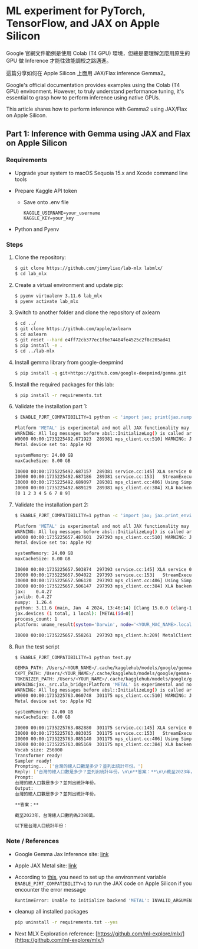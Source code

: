 # ML experiment for PyTorch, TensorFlow, and JAX on Apple Silicon

Google 官網文件範例是使用 Colab (T4 GPU) 環境，但總是要理解怎麼用原生的 GPU 做 Inference 才能往效能調校之路邁進。

這篇分享如何在 Apple Silicon 上面用 JAX/Flax inference Gemma2。

Google's official documentation provides examples using the Colab (T4 GPU) environment. However, to truly understand performance tuning, it's essential to grasp how to perform inference using native GPUs.

This article shares how to perform inference with Gemma2 using JAX/Flax on Apple Silicon.



## Part 1: Inference with Gemma using JAX and Flax on Apple Silicon

### Requirements
- Upgrade your system to macOS Sequoia 15.x and Xcode command line tools
- Prepare Kaggle API token

  - Save onto .env file

    ```
    KAGGLE_USERNAME=your_username
    KAGGLE_KEY=your_key
    ```

- Python and Pyenv

### Steps
1. Clone the repository:

    ```bash
    $ git clone https://github.com/jimmyliao/lab-mlx labmlx/
    $ cd lab_mlx
    ```

2. Create a virtual environment and update pip:

    ```bash
    $ pyenv virtualenv 3.11.6 lab_mlx
    $ pyenv activate lab_mlx
    ```

3. Switch to another folder and clone the repository of axlearn

    ```bash
    $ cd ../
    $ git clone https://github.com/apple/axlearn
    $ cd axlearn
    $ git reset --hard e4ff72cb377ec1f6e74484fe4525c2f8c205ad41
    $ pip install -e .
    $ cd ../lab-mlx
    ```

4. Install gemma library from google-deepmind

    ```bash
    $ pip install -q git+https://github.com/google-deepmind/gemma.git
    ```

5. Install the required packages for this lab:

    ```bash
    $ pip install -r requirements.txt
    ```

6. Validate the installation part 1:

    ```bash
    $ ENABLE_PJRT_COMPATIBILITY=1 python -c 'import jax; print(jax.numpy.arange(10))'

    Platform 'METAL' is experimental and not all JAX functionality may be correctly supported!
    WARNING: All log messages before absl::InitializeLog() is called are written to STDERR
    W0000 00:00:1735225492.671923  289381 mps_client.cc:510] WARNING: JAX Apple GPU support is experimental and not all JAX functionality is correctly supported!
    Metal device set to: Apple M2

    systemMemory: 24.00 GB
    maxCacheSize: 8.00 GB

    I0000 00:00:1735225492.687157  289381 service.cc:145] XLA service 0x6000031ec300 initialized for platform METAL (this does not guarantee that XLA will be used). Devices:
    I0000 00:00:1735225492.687186  289381 service.cc:153]   StreamExecutor device (0): Metal, <undefined>
    I0000 00:00:1735225492.689097  289381 mps_client.cc:406] Using Simple allocator.
    I0000 00:00:1735225492.689129  289381 mps_client.cc:384] XLA backend will use up to 17179492352 bytes on device 0 for SimpleAllocator.
    [0 1 2 3 4 5 6 7 8 9]

    ```

7. Validate the installation part 2:

    ```bash
    $ ENABLE_PJRT_COMPATIBILITY=1 python -c 'import jax; jax.print_environment_info()'

    Platform 'METAL' is experimental and not all JAX functionality may be correctly supported!
    WARNING: All log messages before absl::InitializeLog() is called are written to STDERR
    W0000 00:00:1735225657.487601  297393 mps_client.cc:510] WARNING: JAX Apple GPU support is experimental and not all JAX functionality is correctly supported!
    Metal device set to: Apple M2

    systemMemory: 24.00 GB
    maxCacheSize: 8.00 GB

    I0000 00:00:1735225657.503874  297393 service.cc:145] XLA service 0x600003bdc800 initialized for platform METAL (this does not guarantee that XLA will be used). Devices:
    I0000 00:00:1735225657.504022  297393 service.cc:153]   StreamExecutor device (0): Metal, <undefined>
    I0000 00:00:1735225657.506120  297393 mps_client.cc:406] Using Simple allocator.
    I0000 00:00:1735225657.506147  297393 mps_client.cc:384] XLA backend will use up to 17179492352 bytes on device 0 for SimpleAllocator.
    jax:    0.4.27
    jaxlib: 0.4.27
    numpy:  1.26.4
    python: 3.11.6 (main, Jan  4 2024, 13:46:14) [Clang 15.0.0 (clang-1500.1.0.2.5)]
    jax.devices (1 total, 1 local): [METAL(id=0)]
    process_count: 1
    platform: uname_result(system='Darwin', node='<YOUR_MAC_NAME>.local', release='24.2.0', version='Darwin Kernel Version 24.2.0: Fri Dec  6 18:51:28 PST 2024; root:xnu-11215.61.5~2/RELEASE_ARM64_T8112', machine='arm64')

    I0000 00:00:1735225657.558261  297393 mps_client.h:209] MetalClient destroyed.

    ```

8. Run the test script
    ```bash
    $ ENABLE_PJRT_COMPATIBILITY=1 python test.py

    GEMMA_PATH: /Users/<YOUR_NAME>/.cache/kagglehub/models/google/gemma-2/flax/gemma2-2b-it/1
    CKPT_PATH: /Users/<YOUR_NAME>/.cache/kagglehub/models/google/gemma-2/flax/gemma2-2b-it/1/gemma2-2b-it
    TOKENIZER_PATH: /Users/<YOUR_NAME>/.cache/kagglehub/models/google/gemma-2/flax/gemma2-2b-it/1/tokenizer.model
    WARNING:jax._src.xla_bridge:Platform 'METAL' is experimental and not all JAX functionality may be correctly supported!
    WARNING: All log messages before absl::InitializeLog() is called are written to STDERR
    W0000 00:00:1735225763.060748  301175 mps_client.cc:510] WARNING: JAX Apple GPU support is experimental and not all JAX functionality is correctly supported!
    Metal device set to: Apple M2

    systemMemory: 24.00 GB
    maxCacheSize: 8.00 GB

    I0000 00:00:1735225763.082880  301175 service.cc:145] XLA service 0x60000174c400 initialized for platform METAL (this does not guarantee that XLA will be used). Devices:
    I0000 00:00:1735225763.083035  301175 service.cc:153]   StreamExecutor device (0): Metal, <undefined>
    I0000 00:00:1735225763.085140  301175 mps_client.cc:406] Using Simple allocator.
    I0000 00:00:1735225763.085169  301175 mps_client.cc:384] XLA backend will use up to 17179492352 bytes on device 0 for SimpleAllocator.
    Vocab size: 256000
    Transformer ready!
    Sampler ready!
    Prompting... ['台灣的總人口數是多少？並列出統計年份。']
    Reply: ['台灣的總人口數是多少？並列出統計年份。\n\n**答案：**\n\n截至2023年，台灣總人口數約為2380萬。\n\n以下是台灣人口統計年份：']
    Prompt:
    台灣的總人口數是多少？並列出統計年份。
    Output:
    台灣的總人口數是多少？並列出統計年份。

    **答案：**

    截至2023年，台灣總人口數約為2380萬。

    以下是台灣人口統計年份：

    ```


### Note / References
- Google Gemma Jax Inference site: [link](https://ai.google.dev/gemma/docs/jax_inference)
- Apple JAX Metal site: [link](https://developer.apple.com/metal/jax/)
- According to [this](https://github.com/jax-ml/jax/issues/21383#issuecomment-2130232491), you need to set up the environment variable `ENABLE_PJRT_COMPATIBILITY=1` to run the JAX code on Apple Silicon if you encounter the error message 
    ```bash
    RuntimeError: Unable to initialize backend 'METAL': INVALID_ARGUMENT: Mismatched PJRT plugin PJRT API version (0.47) and framework PJRT API version 0.51). (you may need to uninstall the failing plugin package, or set JAX_PLATFORMS=cpu to skip this backend.)
    ```

- cleanup all installed packages
    ```bash
    pip uninstall -r requirements.txt --yes
    ```
- Next MLX Exploration reference: [https://github.com/ml-explore/mlx/](https://github.com/ml-explore/mlx/)
